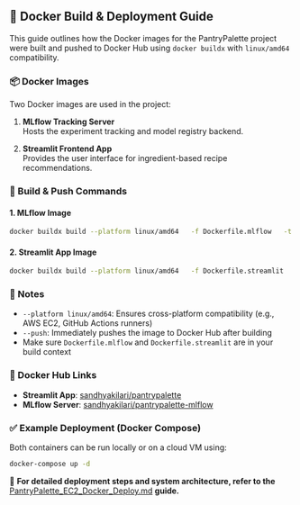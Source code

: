 ## 🐳 Docker Build & Deployment Guide

This guide outlines how the Docker images for the PantryPalette project were built and pushed to Docker Hub using `docker buildx` with `linux/amd64` compatibility.

### 📦 Docker Images

Two Docker images are used in the project:

1. **MLflow Tracking Server**  
   Hosts the experiment tracking and model registry backend.

2. **Streamlit Frontend App**  
   Provides the user interface for ingredient-based recipe recommendations.

### 🔧 Build & Push Commands

#### 1. MLflow Image

```bash
docker buildx build --platform linux/amd64   -f Dockerfile.mlflow   -t sandhyakilari/pantrypalette-mlflow:latest   --push .
```

#### 2. Streamlit App Image

```bash
docker buildx build --platform linux/amd64   -f Dockerfile.streamlit   -t sandhyakilari/pantrypalette:latest   --push .
```

### 📝 Notes

- `--platform linux/amd64`: Ensures cross-platform compatibility (e.g., AWS EC2, GitHub Actions runners)
- `--push`: Immediately pushes the image to Docker Hub after building
- Make sure `Dockerfile.mlflow` and `Dockerfile.streamlit` are in your build context

### 🔗 Docker Hub Links

- **Streamlit App**: [sandhyakilari/pantrypalette](https://hub.docker.com/r/sandhyakilari/pantrypalette)  
- **MLflow Server**: [sandhyakilari/pantrypalette-mlflow](https://hub.docker.com/r/sandhyakilari/pantrypalette-mlflow)

### ✅ Example Deployment (Docker Compose)

Both containers can be run locally or on a cloud VM using:

```bash
docker-compose up -d
```

🔗 **For detailed deployment steps and system architecture, refer to the** [PantryPalette_EC2_Docker_Deploy.md](https://github.com/sandhyakilari/pantrypalette-app/blob/main/PantryPalette_Documentation/PantryPalette_EC2_Docker_Deploy.md) **guide.**
